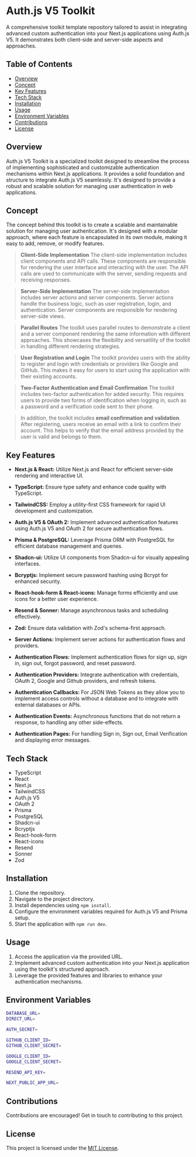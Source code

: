 # Auth.js V5 Toolkit

A comprehensive toolkit template repository tailored to assist in integrating advanced custom authentication into your Next.js applications using Auth.js V5. It demonstrates both client-side and server-side aspects and approaches.

## Table of Contents

- [Overview](#overview)
- [Concept](#concept)
- [Key Features](#key-features)
- [Tech Stack](#tech-stack)
- [Installation](#installation)
- [Usage](#usage)
- [Environment Variables](#environment-variables)
- [Contributions](#contributions)
- [License](#license)

## Overview

Auth.js V5 Toolkit is a specialized toolkit designed to streamline the process of implementing sophisticated and customizable authentication mechanisms within Next.js applications. It provides a solid foundation and structure to integrate Auth.js V5 seamlessly. It's designed to provide a robust and scalable solution for managing user authentication in web applications.

## Concept

The concept behind this toolkit is to create a scalable and maintainable solution for managing user authentication. It's designed with a modular approach, where each feature is encapsulated in its own module, making it easy to add, remove, or modify features.

> **Client-Side Implementation**
> The client-side implementation includes client components and API calls. These components are responsible for rendering the user interface and interacting with the user. The API calls are used to communicate with the server, sending requests and receiving responses.

> **Server-Side Implementation**
> The server-side implementation includes server actions and server components. Server actions handle the business logic, such as user registration, login, and authentication. Server components are responsible for rendering server-side views.

> **Parallel Routes**
> The toolkit uses parallel routes to demonstrate a client and a server component rendering the same information with different approaches. This showcases the flexibility and versatility of the toolkit in handling different rendering strategies.

> **User Registration and Login**
> The toolkit provides users with the ability to register and login with credentials or providers like Google and GitHub. This makes it easy for users to start using the application with their existing accounts.

> **Two-Factor Authentication and Email Confirmation**
> The toolkit includes two-factor authentication for added security. This requires users to provide two forms of identification when logging in, such as a password and a verification code sent to their phone.

> In addition, the toolkit includes **email confirmation and validation**. After registering, users receive an email with a link to confirm their account. This helps to verify that the email address provided by the user is valid and belongs to them.

## Key Features

- **Next.js & React:** Utilize Next.js and React for efficient server-side rendering and interactive UI.
- **TypeScript:** Ensure type safety and enhance code quality with TypeScript.
- **TailwindCSS:** Employ a utility-first CSS framework for rapid UI development and customization.
- **Auth.js V5 & OAuth 2:** Implement advanced authentication features using Auth.js V5 and OAuth 2 for secure authentication flows.
- **Prisma & PostgreSQL:** Leverage Prisma ORM with PostgreSQL for efficient database management and queries.
- **Shadcn-ui:** Utilize UI components from Shadcn-ui for visually appealing interfaces.
- **Bcryptjs:** Implement secure password hashing using Bcrypt for enhanced security.
- **React-hook-form & React-icons:** Manage forms efficiently and use icons for a better user experience.
- **Resend & Sonner:** Manage asynchronous tasks and scheduling effectively.
- **Zod:** Ensure data validation with Zod's schema-first approach.
- **Server Actions:** Implement server actions for authentication flows and providers.

- **Authentication Flows:** Implement authentication flows for sign up, sign in, sign out, forgot password, and reset password.
- **Authentication Providers:** Integrate authentication with credentials, OAuth 2, Google and Github providers, and refresh tokens.
- **Authentication Callbacks:** For JSON Web Tokens as they allow you to implement access controls without a database and to integrate with external databases or APIs.
- **Authentication Events:** Asynchronous functions that do not return a response, to handling any other side-effects.
- **Authentication Pages:** For handling Sign in, Sign out, Email Verification and displaying error messages.

## Tech Stack

- TypeScript
- React
- Next.js
- TailwindCSS
- Auth.js V5
- OAuth 2
- Prisma
- PostgreSQL
- Shadcn-ui
- Bcryptjs
- React-hook-form
- React-icons
- Resend
- Sonner
- Zod

## Installation

1. Clone the repository.
2. Navigate to the project directory.
3. Install dependencies using `npm install`.
4. Configure the environment variables required for Auth.js V5 and Prisma setup.
5. Start the application with `npm run dev`.

## Usage

1. Access the application via the provided URL.
2. Implement advanced custom authentication into your Next.js application using the toolkit's structured approach.
3. Leverage the provided features and libraries to enhance your authentication mechanisms.

## Environment Variables

```bash
DATABASE_URL=
DIRECT_URL=

AUTH_SECRET=

GITHUB_CLIENT_ID=
GITHUB_CLIENT_SECRET=

GOOGLE_CLIENT_ID=
GOOGLE_CLIENT_SECRET=

RESEND_API_KEY=

NEXT_PUBLIC_APP_URL=
```

## Contributions

Contributions are encouraged! Get in touch to contributing to this project.

## License

This project is licensed under the [MIT License](LICENSE).
